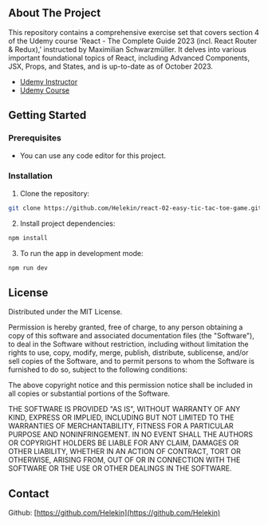 ## About The Project

This repository contains a comprehensive exercise set that covers section 4 of the Udemy course 'React - The Complete Guide 2023 (incl. React Router & Redux),' instructed by Maximilian Schwarzmüller. It delves into various important foundational topics of React, including Advanced Components, JSX, Props, and States, and is up-to-date as of October 2023.

- [Udemy Instructor](https://www.udemy.com/user/maximilian-schwarzmuller/)
- [Udemy Course](https://www.udemy.com/course/react-the-complete-guide-incl-redux/)

## Getting Started

### Prerequisites

- You can use any code editor for this project.

### Installation

1. Clone the repository:

```sh
git clone https://github.com/Helekin/react-02-easy-tic-tac-toe-game.git
```

2. Install project dependencies:

```sh
npm install
```

3. To run the app in development mode:

```sh
npm run dev
```

## License

Distributed under the MIT License.

Permission is hereby granted, free of charge, to any person obtaining a copy of this software and associated documentation files (the "Software"), to deal in the Software without restriction, including without limitation the rights to use, copy, modify, merge, publish, distribute, sublicense, and/or sell copies of the Software, and to permit persons to whom the Software is furnished to do so, subject to the following conditions: 

The above copyright notice and this permission notice shall be included in all copies or substantial portions of the Software.

THE SOFTWARE IS PROVIDED "AS IS", WITHOUT WARRANTY OF ANY KIND, EXPRESS OR IMPLIED, INCLUDING BUT NOT LIMITED TO THE WARRANTIES OF MERCHANTABILITY, FITNESS FOR A PARTICULAR PURPOSE AND NONINFRINGEMENT. IN NO EVENT SHALL THE AUTHORS OR COPYRIGHT HOLDERS BE LIABLE FOR ANY CLAIM, DAMAGES OR OTHER LIABILITY, WHETHER IN AN ACTION OF CONTRACT, TORT OR OTHERWISE, ARISING FROM, OUT OF OR IN CONNECTION WITH THE SOFTWARE OR THE USE OR OTHER DEALINGS IN THE SOFTWARE.

## Contact

Github: [https://github.com/Helekin](https://github.com/Helekin)
